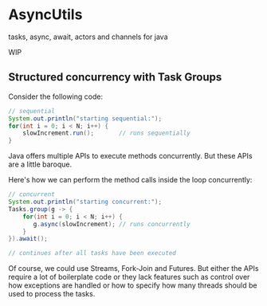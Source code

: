 # AsyncUtils
tasks, async, await, actors and channels for java

WIP

## Structured concurrency with Task Groups

Consider the following code:


```java
// sequential
System.out.println("starting sequential:");
for(int i = 0; i < N; i++) {
    slowIncrement.run();       // runs sequentially
}
```

Java offers multiple APIs to execute methods concurrently. But these APIs are a little baroque.

Here's how we can perform the method calls inside the loop concurrently:

```java
// concurrent
System.out.println("starting concurrent:");
Tasks.group(g -> {
    for(int i = 0; i < N; i++) {
       g.async(slowIncrement); // runs concurrently
    }
}).await();

// continues after all tasks have been executed
```

Of course, we could use Streams, Fork-Join and Futures. But either the APIs require a lot of boilerplate code
or they lack features such as control over how exceptions are handled or how to specify how many threads should be used to process the tasks.


